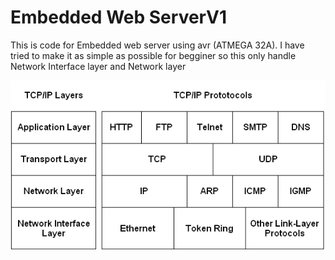 # Embedded Web ServerV1
This is code for Embedded web server using avr (ATMEGA 32A). I have tried to make it as simple as possible for begginer so this only handle Network Interface layer and Network layer

<img src="/tcp_ip layer.gif">

